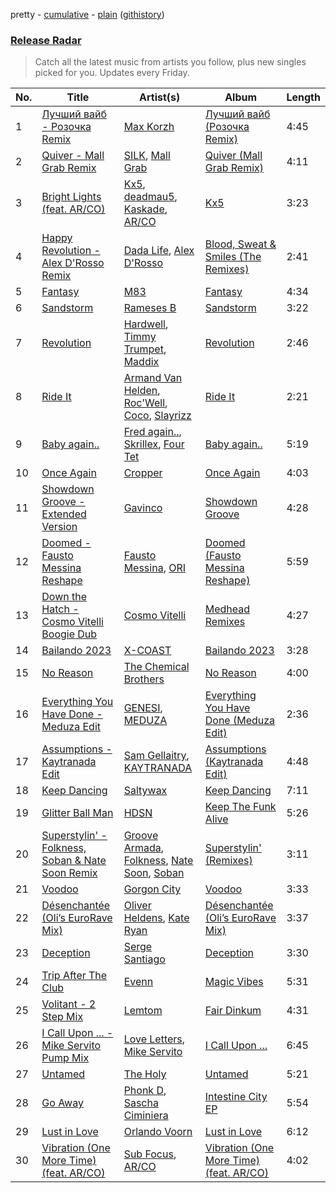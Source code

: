 pretty - [cumulative](/playlists/cumulative/Release%20Radar.md) - [plain](/playlists/plain/37i9dQZEVXbsudmxBFKW7G) ([githistory](https://github.githistory.xyz/vitokorn/spotify-playlist-archive/blob/master/playlists/plain/37i9dQZEVXbsudmxBFKW7G))

### [Release Radar](https://open.spotify.com/playlist/37i9dQZEVXbsudmxBFKW7G)

> Catch all the latest music from artists you follow, plus new singles picked for you. Updates every Friday.

| No. | Title | Artist(s) | Album | Length |
|---|---|---|---|---|
| 1 | [Лучший вайб - Розочка Remix](https://open.spotify.com/track/0oIo4Fi47aRwewDFdUPHjj) | [Max Korzh](https://open.spotify.com/artist/5meD8C7oGK5yUEY2T7ZZ7W) | [Лучший вайб (Розочка Remix)](https://open.spotify.com/album/2HjZ8jZ6S4R1SuupovA8JW) | 4:45 |
| 2 | [Quiver - Mall Grab Remix](https://open.spotify.com/track/4R7vuI9krwl6PJOH6vijPB) | [SILK](https://open.spotify.com/artist/01epL9hgF4G7guGkrnzR8a), [Mall Grab](https://open.spotify.com/artist/7yF6JnFPDzgml2Ytkyl5D7) | [Quiver (Mall Grab Remix)](https://open.spotify.com/album/6d4obZGTuDDUSj4oVxRUqt) | 4:11 |
| 3 | [Bright Lights (feat. AR/CO)](https://open.spotify.com/track/7hz4FnANJOY7tR8eutPxIP) | [Kx5](https://open.spotify.com/artist/2avRYQUWQpIkzJOEkf0MdY), [deadmau5](https://open.spotify.com/artist/2CIMQHirSU0MQqyYHq0eOx), [Kaskade](https://open.spotify.com/artist/6TQj5BFPooTa08A7pk8AQ1), [AR/CO](https://open.spotify.com/artist/7mGI9Sd66FqHjIkwzkgbG7) | [Kx5](https://open.spotify.com/album/7krgzxFJr9YxsmyWlO5Ubg) | 3:23 |
| 4 | [Happy Revolution - Alex D'Rosso Remix](https://open.spotify.com/track/77sLBjkgbknLR0mfW34ZcQ) | [Dada Life](https://open.spotify.com/artist/00sAT5YX8W3xNd1EuqyHw9), [Alex D'Rosso](https://open.spotify.com/artist/6gT6Fw0g5nBD3RQiZub7cA) | [Blood, Sweat & Smiles (The Remixes)](https://open.spotify.com/album/7KfQZEIyNZJF97vH1UXgTp) | 2:41 |
| 5 | [Fantasy](https://open.spotify.com/track/16xXl1y4lfDOPiczd3ohEs) | [M83](https://open.spotify.com/artist/63MQldklfxkjYDoUE4Tppz) | [Fantasy](https://open.spotify.com/album/3OP8x4M096zMaMx3Rk89fw) | 4:34 |
| 6 | [Sandstorm](https://open.spotify.com/track/6BgDKBEgQRIHVLJH1IFo7Y) | [Rameses B](https://open.spotify.com/artist/06EfEcjc0vdvI6VNL0soIO) | [Sandstorm](https://open.spotify.com/album/3WaL1IqYdj501bSd8wMYL3) | 3:22 |
| 7 | [Revolution](https://open.spotify.com/track/4YtVNUrDjKbdrpkreAaz17) | [Hardwell](https://open.spotify.com/artist/6BrvowZBreEkXzJQMpL174), [Timmy Trumpet](https://open.spotify.com/artist/0CbeG1224FS58EUx4tPevZ), [Maddix](https://open.spotify.com/artist/0RMeG9M8QFzss9bAbq99KA) | [Revolution](https://open.spotify.com/album/19EBg9uVXWeTh3T0MzAj7X) | 2:46 |
| 8 | [Ride It](https://open.spotify.com/track/5NRTboPmhyT36EkECwQZwO) | [Armand Van Helden](https://open.spotify.com/artist/3cQA9WH8liZfeja1DxcDYE), [Roc'Well](https://open.spotify.com/artist/24ymM2hmciAJvXw8mrXqY1), [Coco](https://open.spotify.com/artist/7q33wxvdJ95u6w3fY2q5ai), [Slayrizz](https://open.spotify.com/artist/2g9SWtMYaTDIqWxaOBe495) | [Ride It](https://open.spotify.com/album/0hpKj3ucwfMHnvf5xEwWfI) | 2:21 |
| 9 | [Baby again..](https://open.spotify.com/track/4zlbKky2yA657Sk5rekZoR) | [Fred again..](https://open.spotify.com/artist/4oLeXFyACqeem2VImYeBFe), [Skrillex](https://open.spotify.com/artist/5he5w2lnU9x7JFhnwcekXX), [Four Tet](https://open.spotify.com/artist/7Eu1txygG6nJttLHbZdQOh) | [Baby again..](https://open.spotify.com/album/7J7redEXgOUEsUBXukhkUF) | 5:19 |
| 10 | [Once Again](https://open.spotify.com/track/2Z92S8tAUSO8xSvtQPxs7b) | [Cropper](https://open.spotify.com/artist/2TBGPv6r4aX22rdRIoSX2S) | [Once Again](https://open.spotify.com/album/4mQ73fHJYawqbQkRWevSNe) | 4:03 |
| 11 | [Showdown Groove - Extended Version](https://open.spotify.com/track/67Yo6i3ZE8KlYBw1WO9MMG) | [Gavinco](https://open.spotify.com/artist/7dUeQwfHuOEQGH5PbksGf6) | [Showdown Groove](https://open.spotify.com/album/5pEyRe28Abul2dSU7UjT1A) | 4:28 |
| 12 | [Doomed - Fausto Messina Reshape](https://open.spotify.com/track/3sZhnelxl6ewfRq5TKR1m2) | [Fausto Messina](https://open.spotify.com/artist/67KTdWnI4XAmmghXwo4wuz), [ORI](https://open.spotify.com/artist/1RjBm2Uu1hbXps8XUT6LiE) | [Doomed (Fausto Messina Reshape)](https://open.spotify.com/album/4ZTsYcjM3S9ZdIjUaBscsf) | 5:59 |
| 13 | [Down the Hatch - Cosmo Vitelli Boogie Dub](https://open.spotify.com/track/1LcZrHDoZI6G7vtIpbLIeK) | [Cosmo Vitelli](https://open.spotify.com/artist/0mFsbKrHaJDM5DgL8g3Ke3) | [Medhead Remixes](https://open.spotify.com/album/4vORFtbzFQ0NSwjxi8x6Ki) | 4:27 |
| 14 | [Bailando 2023](https://open.spotify.com/track/4dVUUG3hsOa1n2YTV5nKHw) | [X-COAST](https://open.spotify.com/artist/5QUHrSea6F2nhn9veAq4wQ) | [Bailando 2023](https://open.spotify.com/album/3q9Fw7z2Ld565uN826yIr4) | 3:28 |
| 15 | [No Reason](https://open.spotify.com/track/70JiPk5FBlc6eymIcHPCxU) | [The Chemical Brothers](https://open.spotify.com/artist/1GhPHrq36VKCY3ucVaZCfo) | [No Reason](https://open.spotify.com/album/0noR7T69B8RDZ71B5VIIrt) | 4:00 |
| 16 | [Everything You Have Done - Meduza Edit](https://open.spotify.com/track/5ooCfBqZyTB5CTdu1x7S77) | [GENESI](https://open.spotify.com/artist/4OG9hOPsfAEziKvOJj2SG7), [MEDUZA](https://open.spotify.com/artist/0xRXCcSX89eobfrshSVdyu) | [Everything You Have Done (Meduza Edit)](https://open.spotify.com/album/6MHJBq2F6942ToNXteGQTe) | 2:36 |
| 17 | [Assumptions - Kaytranada Edit](https://open.spotify.com/track/7lWdyj9RrMsEN6F0Dl0irE) | [Sam Gellaitry](https://open.spotify.com/artist/07UJz804RJxqNvxFXC3h9H), [KAYTRANADA](https://open.spotify.com/artist/6qgnBH6iDM91ipVXv28OMu) | [Assumptions (Kaytranada Edit)](https://open.spotify.com/album/5YTiQmOzu1m293UgtWNJSR) | 4:48 |
| 18 | [Keep Dancing](https://open.spotify.com/track/5IqJ2T8L0rlOo4Tu1dHH39) | [Saltywax](https://open.spotify.com/artist/1JOGk13jF6eH8uDfFR2FQI) | [Keep Dancing](https://open.spotify.com/album/3PcI0YiCMe2QVNmvwKhVGm) | 7:11 |
| 19 | [Glitter Ball Man](https://open.spotify.com/track/6GEwU5AEtvN9U3BuWEJ59k) | [HDSN](https://open.spotify.com/artist/0Y3cLALqiPM33V0ObA5TUz) | [Keep The Funk Alive](https://open.spotify.com/album/4yRTEwV23xYWjqBB3lYAhh) | 5:26 |
| 20 | [Superstylin' - Folkness, Soban & Nate Soon Remix](https://open.spotify.com/track/3XaiigWhg8uhWS6x4WBE2u) | [Groove Armada](https://open.spotify.com/artist/67tgMwUfnmqzYsNAtnP6YJ), [Folkness](https://open.spotify.com/artist/4xXpe7XGGQwqnAUNw3HZ9V), [Nate Soon](https://open.spotify.com/artist/502VQTI45yC35Si2hjDGKG), [Soban](https://open.spotify.com/artist/4e1U3Te4d4jIJGeckIOCeK) | [Superstylin' (Remixes)](https://open.spotify.com/album/4tkKsWv3CtD4CtDqErzPCs) | 3:11 |
| 21 | [Voodoo](https://open.spotify.com/track/3JsH3qnwhYGs20PBMsCgNx) | [Gorgon City](https://open.spotify.com/artist/4VNQWV2y1E97Eqo2D5UTjx) | [Voodoo](https://open.spotify.com/album/32JzuMXyPDs6ihDnRGh8vy) | 3:33 |
| 22 | [Désenchantée (Oli’s EuroRave Mix)](https://open.spotify.com/track/0QpAKilUehAlHpHzE9bWms) | [Oliver Heldens](https://open.spotify.com/artist/5nki7yRhxgM509M5ADlN1p), [Kate Ryan](https://open.spotify.com/artist/47BNWfpngeFHYvBlPPyraM) | [Désenchantée (Oli’s EuroRave Mix)](https://open.spotify.com/album/3EG2GluQhbHDQ3lZl30r2o) | 3:37 |
| 23 | [Deception](https://open.spotify.com/track/2KrpwRsUqo6Oz32MclMgUl) | [Serge Santiago](https://open.spotify.com/artist/4bmyGwLyn6PkS4iLR0NdEM) | [Deception](https://open.spotify.com/album/4xjsgGJyXbPs8LLZtg6WK8) | 3:30 |
| 24 | [Trip After The Club](https://open.spotify.com/track/6z9FFC5FScNxf3r9YevQlr) | [Evenn](https://open.spotify.com/artist/30kpgNwGVZy5ybSpt29HO5) | [Magic Vibes](https://open.spotify.com/album/6ES0vtmhcwjaPghELwPo2f) | 5:31 |
| 25 | [Volitant - 2 Step Mix](https://open.spotify.com/track/2I99O6rL4daRhQX6hhhkEo) | [Lemtom](https://open.spotify.com/artist/2B9xp0rpwFz5TON2ZSSKEF) | [Fair Dinkum](https://open.spotify.com/album/3rGp2a0MHLYq67gXF9qn4Z) | 4:31 |
| 26 | [I Call Upon ... - Mike Servito Pump Mix](https://open.spotify.com/track/35M8o84ECOMizafvKSWQNi) | [Love Letters](https://open.spotify.com/artist/1ALDJWUSGEnfpul5JCtjbD), [Mike Servito](https://open.spotify.com/artist/05TQmeCxjfNBf1ZRDOMHq8) | [I Call Upon ...](https://open.spotify.com/album/2649j7OFbcaJMEVjRMk2Jw) | 6:45 |
| 27 | [Untamed](https://open.spotify.com/track/0IW2KjnBLjARSNg3wuzbR8) | [The Holy](https://open.spotify.com/artist/1TbvivzNnNhTp6UlWh1xqz) | [Untamed](https://open.spotify.com/album/4IlSNcZwotCKXPS54VJN1V) | 5:21 |
| 28 | [Go Away](https://open.spotify.com/track/0fJw575KQxFFzw2VhvWv8K) | [Phonk D](https://open.spotify.com/artist/2egvf4nlPoreH9CR00N5xP), [Sascha Ciminiera](https://open.spotify.com/artist/4kRaBawjqQ5GZ2Lt0w8X60) | [Intestine City EP](https://open.spotify.com/album/3RxwBwZmf384d8OVmTJx9A) | 5:54 |
| 29 | [Lust in Love](https://open.spotify.com/track/17XAf2mkQ5jwpJem4zMKKq) | [Orlando Voorn](https://open.spotify.com/artist/4Kv4vEaYZEcrJoXqeMpN2u) | [Lust in Love](https://open.spotify.com/album/7ylDG5uzssYdc5meFG7ef3) | 6:12 |
| 30 | [Vibration (One More Time) (feat. AR/CO)](https://open.spotify.com/track/2t3iFlsIkaoV7GmVC2ptuM) | [Sub Focus](https://open.spotify.com/artist/0QaSiI5TLA4N7mcsdxShDO), [AR/CO](https://open.spotify.com/artist/7mGI9Sd66FqHjIkwzkgbG7) | [Vibration (One More Time) (feat. AR/CO)](https://open.spotify.com/album/7bGuN31tBDnZiKxpQsa58S) | 4:02 |